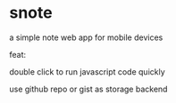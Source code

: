 # snote
a simple note web app for mobile devices 

feat:

double click to run javascript code quickly 

use github repo or gist as storage backend
